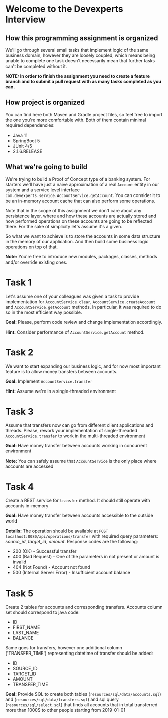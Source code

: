 # Welcome to the Devexperts Interview

## How this programming assignment is organized

We'll go through several small tasks that implement logic of the same business domain,
however they are loosely coupled, which means being unable to complete one task
doesn't necessarily mean that further tasks can't be completed without it.

**NOTE: In order to finish the assignment you need to create a feature branch and to submit a pull request 
with as many tasks completed as you can.**

## How project is organized

You can find here both Maven and Gradle project files, so feel free to import the one you're more comfortable with. 
Both of them contain minimal required dependencies:

* Java 11
* SpringBoot 5
* JUnit 4/5
* 2.1.6.RELEASE

## What we're going to build

We're trying to build a Proof of Concept type of a banking system.
For starters we'll have just a naive approximation of a real `Account` entity in our system
and a service level interface `com.devexperts.service.AccountService.getAccount`.
You can consider it to be an in-memory account cache that can also perform some operations.

Note that in the scope of this assignment we don't care about any persistence layer,
where and how these accounts are actually stored and how performed operations on these accounts
are going to be reflected there. For the sake of simplicity let's assume it's a given.

So what we want to achieve is to store the accounts in some data structure in the memory of our application.
And then build some business logic operations on top of that.

**Note:**
You're free to introduce new modules, packages, classes, methods and/or override existing ones.

# Task 1

Let's assume one of your colleagues was given a task to provide implementation for
`AccountService.clear`, `AccountService.createAccount` and `AccountService.getAccount` methods.
In particular, it was required to do so in the most efficient way possible.

**Goal:** Please, perform code review and change implementation accordingly.

**Hint:** Consider performance of `AccountService.getAccount` method.


# Task 2

We want to start expanding our business logic, and for now most important feature is to allow money transfers
between accounts. 

**Goal:** Implement `AccountService.transfer`

**Hint:** Assume we're in a single-threaded environment

# Task 3

Assume that transfers now can go from different client applications and threads.
Please, rework your implementation of single-threaded `AccountService.transfer` to work in the multi-threaded environment 

**Goal:** Have money transfer between accounts working in concurrent environment

**Note:** You can safely assume that `AccountService` is the only place where accounts are accessed

# Task 4

Create a REST service for `transfer` method. It should still operate with accounts in-memory

**Goal:** Have money transfer between accounts accessible to the outside world

**Details:**
The operation should be available at `POST localhost:8080/api/operations/transfer` with required query parameters:
*source_id*, *target_id*, *amount*.
Response codes are the following:
- 200 (OK) - Successful transfer
- 400 (Bad Request) -  One of the parameters in not present or amount is invalid
- 404 (Not Found) - Account not found
- 500 (Internal Server Error) - Insufficient account balance

# Task 5

Create 2 tables for accounts and corresponding transfers. Accounts column set should correspond to java code:

* ID
* FIRST_NAME
* LAST_NAME
* BALANCE

Same goes for transfers, however one additional column ('TRANSFER_TIME') representing datetime of transfer
should be added:

* ID
* SOURCE_ID
* TARGET_ID
* AMOUNT
* TRANSFER_TIME

**Goal:** Provide SQL to create both tables (`resources/sql/data/accounts.sql`) and (`resources/sql/data/transfers.sql`)
and sql query (`resources/sql/select.sql`) that finds all accounts
 that in total transferred more than 1000$ to other people starting from 2019-01-01 
